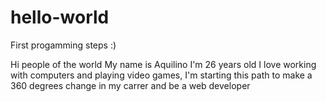 # hello-world
First progamming steps :)

Hi people of the world
My name is Aquilino I'm 26 years old I love working with computers and playing video games, I'm starting this path to make a 360 degrees change in my carrer and be a web developer
